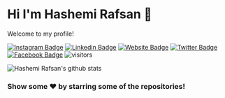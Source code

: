 # Hi I'm Hashemi Rafsan 👋

Welcome to my profile!
<!--Website -->
[![Instagram Badge](https://img.shields.io/badge/-Instagram-e4405f?style=flat-square&logo=Instagram&logoColor=white)](https://www.instagram.com/rafsanhashemi/)
[![Linkedin Badge](https://img.shields.io/badge/-LinkedIn-0e76a8?style=flat-square&logo=Linkedin&logoColor=white)](https://www.linkedin.com/in/hashemirafsan/)
[![Website Badge](https://img.shields.io/badge/Website-3b5998?style=flat-square&logo=google-chrome&logoColor=white)](https://rafsan.dorik.io/)
[![Twitter Badge](https://img.shields.io/badge/-Twitter-00acee?style=flat-square&logo=Twitter&logoColor=white)](https://twitter.com/RafsanHashemi)
[![Facebook Badge](https://img.shields.io/badge/-Facebook-0088cc?style=flat-square&logo=Facebook&logoColor=white)](https://www.facebook.com/rafsanhashemi/)
![visitors](https://visitor-badge.laobi.icu/badge?page_id=hashemirafsan.hashemirafsan)

![Hashemi Rafsan's github stats](https://github-readme-stats.vercel.app/api?username=hashemirafsan&show_icons=true)


### Show some ❤️ by starring some of the repositories!
